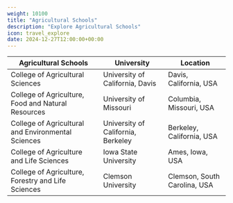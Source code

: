 ```yaml
---
weight: 10100
title: "Agricultural Schools"
description: "Explore Agricultural Schools"
icon: travel_explore
date: 2024-12-27T12:00:00+00:00
---
```



| Agricultural Schools                               | University                                    | Location                           |
|---------------------------------------------------|-----------------------------------------------|------------------------------------|
| College of Agricultural Sciences                  | University of California, Davis               | Davis, California, USA             |
| College of Agriculture, Food and Natural Resources | University of Missouri                        | Columbia, Missouri, USA            |
| College of Agricultural and Environmental Sciences | University of California, Berkeley            | Berkeley, California, USA          |
| College of Agriculture and Life Sciences           | Iowa State University                         | Ames, Iowa, USA                    |
| College of Agriculture, Forestry and Life Sciences | Clemson University                            | Clemson, South Carolina, USA       |
